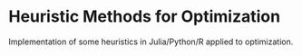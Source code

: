 # Heuristic Methods for Optimization
Implementation of some heuristics in Julia/Python/R applied to optimization.
